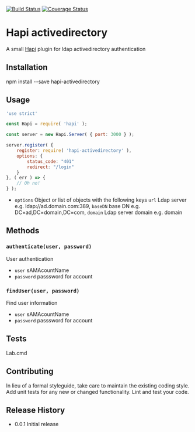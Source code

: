 [![Build Status](https://travis-ci.org/mickelindahl/hapi_activedirectory.svg?branch=master)](https://travis-ci.org/mickelindahl/hapi_activedirectory)
[![Coverage Status](https://coveralls.io/repos/github/mickelindahl/hapi_activedirectory/badge.svg?branch=master)](https://coveralls.io/github/mickelindahl/hapi_activedirectory?branch=master)

Hapi activedirectory
====================

A small [Hapi](http://hapijs.com) plugin for ldap activedirectory authentication   

## Installation

  npm install --save hapi-activedirectory

## Usage
```js
'use strict'

const Hapi = require( 'hapi' );

const server = new Hapi.Server( { port: 3000 } );

server.register( {
    register: require( 'hapi-activedirectory' ),
    options: { 
        status_code: "401"
        redirect: "/login"
    }
}, ( err ) => {
    // Oh no!
} );
```

- `options` Object or list of objects with the following keys
    `url` Ldap server e.g. ldap://ad.domain.com:389,
    `baseDN` base DN e.g. DC=ad,DC=domain,DC=com,
    `domain` Ldap server domain e.g. domain
    

## Methods

### `authenticate(user, password)`
User authentication
 
- `user` sAMAcountName
- `password` passsword for account


### `findUser(user, password)`
Find user information
 
- `user` sAMAcountName
- `password` passsword for account
    
## Tests

  Lab.cmd

## Contributing

In lieu of a formal styleguide, take care to maintain the existing coding style.
Add unit tests for any new or changed functionality. Lint and test your code.

## Release History

* 0.0.1 Initial release

